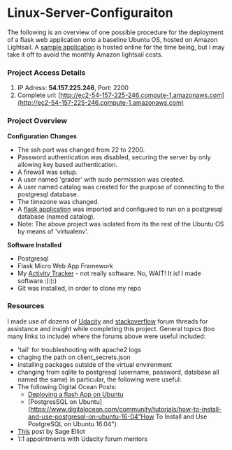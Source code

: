 # Linux-Server-Configuraiton
The following is an overview of one possible procedure for the deployment of a flask web application onto a baseline Ubuntu OS, hosted on Amazon Lightsail. A [sample application](http://ec2-54-157-225-246.compute-1.amazonaws.com) is hosted online for the time being, but I may take it off to avoid the monthly 
Amazon lightsail costs. 


### Project Access Details
1. IP Adress: **54.157.225.246**,  Port: 2200
2. Complete url: [http://ec2-54-157-225-246.compute-1.amazonaws.com](http://ec2-54-157-225-246.compute-1.amazonaws.com)

### Project Overview
**Configuration Changes**
- The ssh port was changed from 22 to 2200. 
- Password authentication was disabled, securing the server by only allowing key based authentication. 
- A firewall was setup.
- A user named 'grader' with sudo permission was created. 
- A user named catalog was created for the purpose of connecting to the postgresql database. 
- The timezone was changed.
- A [flask application](https://github.com/JPWILSON/ActivityTracker "Link to flask app: Activity Tracker") was imported and configured to run on a postgresql database (named catalog). 
- Note: The above project was isolated from its the rest of the Ubuntu OS by means of 'virtualenv'.

**Software Installed**
- Postgresql
- Flask Micro Web App Framework
- My [Activity Tracker](https://github.com/JPWILSON/ActivityTracker) - not really software. No, WAIT! It is! I made software :):):)
- Git was installed, in order to clone my repo

### Resources
I made use of dozens of [Udacity](https://www.udacity.com) and [stackoverflow](http://stackoverflow.com/) forum threads for assistance and insight while completing this project. General topics (too many links to include) where the forums above were useful included: 
- 'tail' for troubleshooting with apache2 logs 
- chaging the path on client_secrets.json
- installing packages outside of the virtual environment
- changing from sqlite to postgresql (username, password, database all named the same)
In particular, the following were useful: 
- The following Digital Ocean Posts: 
  * [Deploying a flash App on Ubuntu](https://www.digitalocean.com/community/tutorials/how-to-deploy-a-flask-application-on-an-ubuntu-vps "How To Deploy a Flask Application on an Ubuntu VPS")
  * [PostgresSQL on Ubuntu](https://www.digitalocean.com/community/tutorials/how-to-install-and-use-postgresql-on-ubuntu-16-04"How To Install and Use PostgreSQL on Ubuntu 16.04")
- [This](http://sageelliott.com/post/post2-AWS-Flask_setup/ "AWS configuration for flask") post by Sage Elliot
- 1:1 appointments with Udacity forum mentors


